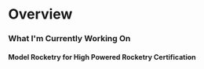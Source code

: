 # Overview
### What I'm Currently Working On
#### Model Rocketry for High Powered Rocketry Certification
